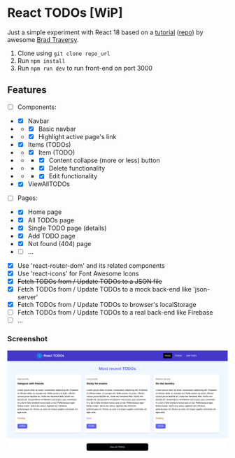 # React TODOs [WiP]

Just a simple experiment with React 18 based on a [tutorial](https://youtu.be/LDB4uaJ87e0) ([repo](https://github.com/bradtraversy/react-crash-2024)) by awesome [Brad Traversy](https://github.com/bradtraversy).

1. Clone using `git clone repo_url`
2. Run `npm install`
3. Run `npm run dev` to run front-end on port 3000

## Features

-   [ ] Components:
-   -   [x] Navbar
-   -   -   [x] Basic navbar
-   -   -   [x] Highlight active page's link
-   -   [x] Items (TODOs)
-   -   -   [x] Item (TODO)
-   -   -   -   [x] Content collapse (more or less) button
-   -   -   -   [x] Delete functionality
-   -   -   -   [x] Edit functionality
-   -   [x] ViewAllTODOs
-   [ ] Pages:
-   -   [x] Home page
-   -   [x] All TODOs page
-   -   [x] Single TODO page (details)
-   -   [x] Add TODO page
-   -   [x] Not found (404) page
-   -   [ ] ...
-   [x] Use 'react-router-dom' and its related components
-   [x] Use 'react-icons' for Font Awesome Icons
-   [x] ~~Fetch TODOs from / Update TODOs to a JSON file~~
-   [x] Fetch TODOs from / Update TODOs to a mock back-end like 'json-server'
-   [x] Fetch TODOs from / Update TODOs to browser's localStorage
-   [ ] Fetch TODOs from / Update TODOs to a real back-end like Firebase
-   [ ] ...

### Screenshot

![Screenshot](screenshot.png 'Screenshot')

